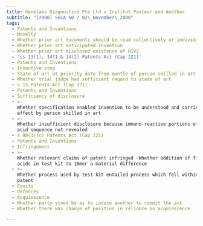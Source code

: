 ```yaml
---
title: Genelabs Diagnostics Pte Ltd v Institut Pasteur and Another
subtitle: "[2000] SGCA 60 / 02\_November\_2000"
tags:
  - Patents and Inventions
  - Novelty
  - Whether prior art documents should be read collectively or individually
  - Whether prior art anticipated invention
  - Whether prior art disclosed existence of HIV2
  - 'ss 13(1), 14(1 & 14(2) Patents Act (Cap 221)'
  - Patents and Inventions
  - Inventive step
  - State of art at priority date from mantle of person skilled in art
  - Whether trial judge had sufficient regard to state of art
  - s 15 Patents Act (Cap 221)
  - Patents and Inventions
  - Sufficiency of disclosure
  - >-
    Whether specification enabled invention to be understood and carried into
    effect by person skilled in art
  - >-
    Whether insufficient disclosure because immuno-reactive portions of amino
    acid sequence not revealed
  - s 80(1)(c) Patents Act (Cap 221)
  - Patents and Inventions
  - Infringement
  - >-
    Whether relevant claims of patent infringed -Whether addition of five amino
    acids in test kit to 18mer a material difference
  - >-
    Whether process used by test kit entailed process which fell within claim of
    patent
  - Equity
  - Defences
  - Acquiescence
  - Whether party stood by as to induce another to commit the act
  - Whether there was change of position in reliance on acquiescence

---
```


